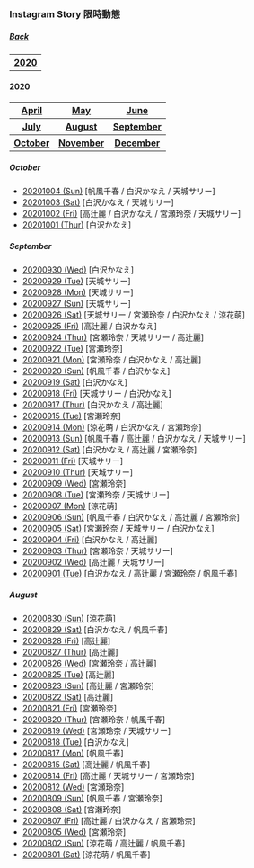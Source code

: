 ### Instagram Story 限時動態
##### [Back](IG_List.md)

<table>
<tr>
<th><a href="#2020">2020</a></th>
</tr>
</table>

<a name="2020"></a>
#### 2020
<table>
<tr>
<th><a href="#Apr2020">April</a></th>
<th><a href="#May2020">May</a></th>
<th><a href="#Jun2020">June</a></th>
</tr>
<tr>
<th><a href="#Jul2020">July</a></th>
<th><a href="#Aug2020">August</a></th>
<th><a href="#Sep2020">September</a></th>
</tr>
<tr>
<th><a href="#Oct2020">October</a></th>
<th><a href="#Nov2020">November</a></th>
<th><a href="#Dec2020">December</a></th>
</tr>
</table>

<a name="Oct2020"></a>
##### October
- [20201004 (Sun)](IGstory/Oct2020/20201004.md) [帆風千春 / 白沢かなえ / 天城サリー]
- [20201003 (Sat)](IGstory/Oct2020/20201003.md) [白沢かなえ / 天城サリー]
- [20201002 (Fri)](IGstory/Oct2020/20201002.md) [高辻麗 / 白沢かなえ / 宮瀬玲奈 / 天城サリー]
- [20201001 (Thur)](IGstory/Oct2020/20201001.md) [白沢かなえ]

<a name="Sep2020"></a>
##### September
- [20200930 (Wed)](IGstory/Sep2020/20200930.md) [白沢かなえ]
- [20200929 (Tue)](IGstory/Sep2020/20200929.md) [天城サリー]
- [20200928 (Mon)](IGstory/Sep2020/20200928.md) [天城サリー]
- [20200927 (Sun)](IGstory/Sep2020/20200927.md) [天城サリー]
- [20200926 (Sat)](IGstory/Sep2020/20200926.md) [天城サリー / 宮瀬玲奈 / 白沢かなえ / 涼花萌]
- [20200925 (Fri)](IGstory/Sep2020/20200925.md) [高辻麗 / 白沢かなえ]
- [20200924 (Thur)](IGstory/Sep2020/20200924.md) [宮瀬玲奈 / 天城サリー / 高辻麗]
- [20200922 (Tue)](IGstory/Sep2020/20200922.md) [宮瀬玲奈]
- [20200921 (Mon)](IGstory/Sep2020/20200921.md) [宮瀬玲奈 / 白沢かなえ / 高辻麗]
- [20200920 (Sun)](IGstory/Sep2020/20200920.md) [帆風千春 / 白沢かなえ]
- [20200919 (Sat)](IGstory/Sep2020/20200919.md) [白沢かなえ]
- [20200918 (Fri)](IGstory/Sep2020/20200918.md) [天城サリー / 白沢かなえ]
- [20200917 (Thur)](IGstory/Sep2020/20200917.md) [白沢かなえ / 高辻麗]
- [20200915 (Tue)](IGstory/Sep2020/20200915.md) [宮瀬玲奈]
- [20200914 (Mon)](IGstory/Sep2020/20200914.md) [涼花萌 / 白沢かなえ / 宮瀬玲奈]
- [20200913 (Sun)](IGstory/Sep2020/20200913.md) [帆風千春 / 高辻麗 / 白沢かなえ / 天城サリー]
- [20200912 (Sat)](IGstory/Sep2020/20200912.md) [白沢かなえ / 高辻麗 / 宮瀬玲奈]
- [20200911 (Fri)](IGstory/Sep2020/20200911.md) [天城サリー]
- [20200910 (Thur)](IGstory/Sep2020/20200910.md) [天城サリー]
- [20200909 (Wed)](IGstory/Sep2020/20200909.md) [宮瀬玲奈]
- [20200908 (Tue)](IGstory/Sep2020/20200908.md) [宮瀬玲奈 / 天城サリー]
- [20200907 (Mon)](IGstory/Sep2020/20200907.md) [涼花萌]
- [20200906 (Sun)](IGstory/Sep2020/20200906.md) [帆風千春 / 白沢かなえ / 高辻麗 / 宮瀬玲奈]
- [20200905 (Sat)](IGstory/Sep2020/20200905.md) [宮瀬玲奈 / 天城サリー / 白沢かなえ]
- [20200904 (Fri)](IGstory/Sep2020/20200904.md) [白沢かなえ / 高辻麗]
- [20200903 (Thur)](IGstory/Sep2020/20200903.md) [宮瀬玲奈 / 天城サリー]
- [20200902 (Wed)](IGstory/Sep2020/20200902.md) [高辻麗 / 天城サリー]
- [20200901 (Tue)](IGstory/Sep2020/20200901.md) [白沢かなえ / 高辻麗 / 宮瀬玲奈 / 帆風千春]

<a name="Aug2020"></a>
##### August
- [20200830 (Sun)](IGstory/Aug2020/20200830.md) [涼花萌]
- [20200829 (Sat)](IGstory/Aug2020/20200829.md) [白沢かなえ / 帆風千春]
- [20200828 (Fri)](IGstory/Aug2020/20200828.md) [高辻麗]
- [20200827 (Thur)](IGstory/Aug2020/20200827.md) [高辻麗]
- [20200826 (Wed)](IGstory/Aug2020/20200826.md) [宮瀬玲奈 / 高辻麗]
- [20200825 (Tue)](IGstory/Aug2020/20200825.md) [高辻麗]
- [20200823 (Sun)](IGstory/Aug2020/20200823.md) [高辻麗 / 宮瀬玲奈]
- [20200822 (Sat)](IGstory/Aug2020/20200822.md) [高辻麗]
- [20200821 (Fri)](IGstory/Aug2020/20200821.md) [宮瀬玲奈]
- [20200820 (Thur)](IGstory/Aug2020/20200820.md) [宮瀬玲奈 / 帆風千春]
- [20200819 (Wed)](IGstory/Aug2020/20200819.md) [宮瀬玲奈 / 天城サリー]
- [20200818 (Tue)](IGstory/Aug2020/20200818.md) [白沢かなえ]
- [20200817 (Mon)](IGstory/Aug2020/20200817.md) [帆風千春]
- [20200815 (Sat)](IGstory/Aug2020/20200815.md) [高辻麗 / 帆風千春]
- [20200814 (Fri)](IGstory/Aug2020/20200814.md) [高辻麗 / 天城サリー / 宮瀬玲奈]
- [20200812 (Wed)](IGstory/Aug2020/20200812.md) [宮瀬玲奈]
- [20200809 (Sun)](IGstory/Aug2020/20200809.md) [帆風千春 / 宮瀬玲奈]
- [20200808 (Sat)](IGstory/Aug2020/20200808.md) [宮瀬玲奈]
- [20200807 (Fri)](IGstory/Aug2020/20200807.md) [高辻麗 / 白沢かなえ / 宮瀬玲奈]
- [20200805 (Wed)](IGstory/Aug2020/20200805.md) [宮瀬玲奈]
- [20200802 (Sun)](IGstory/Aug2020/20200802.md) [涼花萌 / 高辻麗 / 帆風千春]
- [20200801 (Sat)](IGstory/Aug2020/20200801.md) [涼花萌 / 帆風千春]
